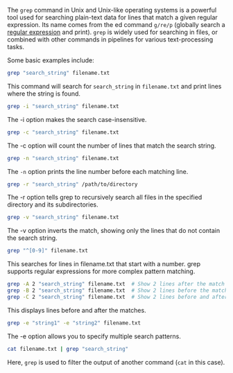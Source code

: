 The `grep` command in Unix and Unix-like operating systems is a powerful tool used for searching plain-text data for lines that match a given regular expression. Its name comes from the ed command `g/re/p` (globally search a [regular expression](../security/regex.md) and print). `grep` is widely used for searching in files, or combined with other commands in pipelines for various text-processing tasks.

Some basic examples include:

```bash
grep "search_string" filename.txt
```

This command will search for `search_string` in `filename.txt` and print lines where the string is found.

```bash
grep -i "search_string" filename.txt
```

The -i option makes the search case-insensitive.

```bash
grep -c "search_string" filename.txt
```

The -c option will count the number of lines that match the search string.

```bash
grep -n "search_string" filename.txt
```

The `-n` option prints the line number before each matching line.

```bash
grep -r "search_string" /path/to/directory
```

The -r option tells grep to recursively search all files in the specified directory and its subdirectories.

```bash
grep -v "search_string" filename.txt
```

The -v option inverts the match, showing only the lines that do not contain the search string.

```bash
grep "^[0-9]" filename.txt
```

This searches for lines in filename.txt that start with a number. grep supports regular expressions for more complex pattern matching.

```bash
grep -A 2 "search_string" filename.txt  # Show 2 lines after the match
grep -B 2 "search_string" filename.txt  # Show 2 lines before the match
grep -C 2 "search_string" filename.txt  # Show 2 lines before and after the match
```

This displays lines before and after the matches.

```bash
grep -e "string1" -e "string2" filename.txt
```

The -e option allows you to specify multiple search patterns.

```bash
cat filename.txt | grep "search_string"
```

Here, `grep` is used to filter the output of another command (`cat` in this case).
